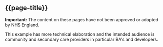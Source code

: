 ## {{page-title}}

<div markdown="span" class="alert alert-warning" role="alert"><i class="fa fa-information"></i><b> Important:</b> The content on these pages have not been approved or adopted by NHS England.</div>

This example has more technical elaboration and the intended audience is community and secondary care providers in particular BA's and developers.